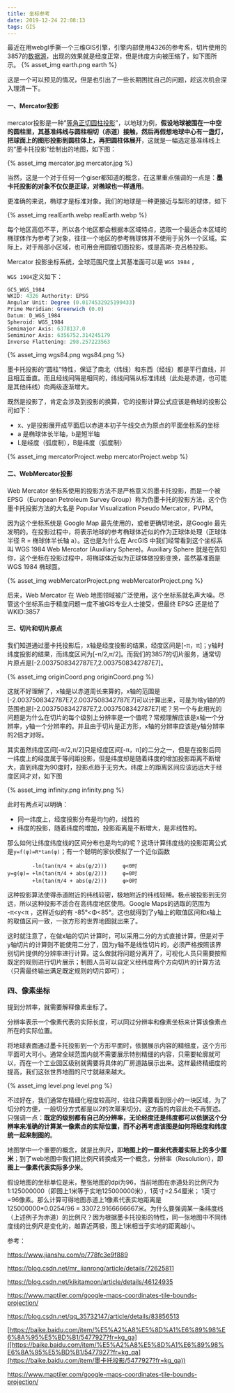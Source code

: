 ```yaml
---
title: 坐标参考
date: 2019-12-24 22:08:13
tags: GIS
---
```


最近在用webgl手撕一个三维GIS引擎，引擎内部使用4326的参考系，切片使用的3857的[数据源](http://cache1.arcgisonline.cn/arcgis/rest/services/ChinaOnlineCommunityENG/MapServer)，出现的效果就是经度正常，但是纬度方向被压缩了，如下图所示。
{% asset_img earth.png earth %}



这是一个可以预见的情况，但是也引出了一些长期困扰自己的问题，趁这次机会深入理清一下。

#### 一、Mercator投影

mercator投影是一种"[等角正切圆柱投影](https://baike.baidu.com/item/等角正切圆柱投影)”，以地球为例，**假设地球被围在一中空的圆柱里，其基准纬线与圆柱相切（赤道）接触，然后再假想地球中心有一盏灯，把球面上的图形投影到圆柱体上，再把圆柱体展开**，这就是一幅选定基准纬线上的“墨卡托投影”绘制出的地图，如下图：

{% asset_img mercator.jpg mercator.jpg %}

当然，这是一个对于任何一个giser都知道的概念，在这里重点强调的一点是：**墨卡托投影的对象不仅仅是正球，对椭球也一样通用**。

更准确的来说，椭球才是标准对象。我们的地球是一种更接近与梨形的球体，如下

{% asset_img realEarth.webp realEarth.webp %}

每个地区高低不平，所以各个地区都会根据本区域特点，选取一个最适合本区域的椭球体作为参考了对象，往往一个地区的参考椭球体并不使用于另外一个区域。实际上，对于局部小区域，也可用会用圆锥切面投影，或是高斯-克吕格投影。

Mercator 投影坐标系统，全球范围尺度上其基准面可以是 `WGS 1984` ，

`WGS 1984`定义如下：

```javascript
GCS_WGS_1984
WKID: 4326 Authority: EPSG
Angular Unit: Degree (0.0174532925199433)
Prime Meridian: Greenwich (0.0)
Datum: D_WGS_1984
Spheroid: WGS_1984
Semimajor Axis: 6378137.0
Semiminor Axis: 6356752.314245179
Inverse Flattening: 298.257223563
```

{% asset_img wgs84.png wgs84.png %}





墨卡托投影的“圆柱”特性，保证了南北（纬线）和东西（经线）都是平行直线，并且相互垂直。而且经线间隔是相同的，纬线间隔从标准纬线（此处是赤道，也可能是其他纬线）向两级逐渐增大。

既然是投影了，肯定会涉及到投影的换算，它的投影计算公式应该是椭球的投影公司如下：

* x、y是投影展开成平面后以赤道本初子午线交点为原点的平面坐标系的坐标
* a 是椭球体长半轴，b是短半轴
* L是经度（弧度制），B是纬度（弧度制）

{% asset_img mercatorProject.webp mercatorProject.webp %}

#### 二、WebMercator投影

 Web Mercator 坐标系使用的投影方法不是严格意义的墨卡托投影，而是一个被 EPSG（European Petroleum Survey Group）称为伪墨卡托的投影方法，这个伪墨卡托投影方法的大名是 Popular Visualization Pseudo Mercator，PVPM。

因为这个坐标系统是 Google Map 最先使用的，或者更确切地说，是Google 最先发明的。在投影过程中，将表示地球的参考椭球体近似的作为正球体处理（正球体半径 R = 椭球体半长轴 a）。这也是为什么在 ArcGIS 中我们经常看到这个坐标系叫 WGS 1984 Web Mercator (Auxiliary Sphere)。Auxiliary Sphere 就是在告知你，这个坐标在投影过程中，将椭球体近似为正球体做投影变换，虽然基准面是WGS 1984 椭球面。

{% asset_img webMercatorProject.png webMercatorProject.png %}

后来，Web Mercator 在 Web 地图领域被广泛使用，这个坐标系就名声大噪。尽管这个坐标系由于精度问题一度不被GIS专业人士接受，但最终 EPSG 还是给了 WKID:3857



#### 三、切片和切片原点

我们知道通过墨卡托投影后，x轴是经度投影的结果，经度区间是[-π，π]；y轴时纬度投影的结果，而纬度区间为[-π/2,π/2]。而我们的3857的切片服务，通常切片原点是[-2.0037508342787E7,2.0037508342787E7]。

{% asset_img originCoord.png originCoord.png %}

这就不好理解了，x轴是以赤道周长来算的，x轴的范围是[-2.0037508342787E7,2.0037508342787E7]可以计算出来，可是为啥y轴的的范围也是[-2.0037508342787E7,2.0037508342787E7]呢？另一个与此相光的问题是为什么在切片的每个级别上分辨率是一个值呢？常规理解应该是x轴一个分辨率，y轴一个分辨率的。并且由于切片是正方形，x轴的分辨率应该是y轴分辨率的2倍才对呀。

其实虽然纬度区间[-π/2,π/2]只是经度区间[-π，π]的二分之一，但是在投影后同一纬度上的经度属于等间距投影，但是纬度却是随着纬度的增加投影距离不断增大，直到纬度为90度时，投影点趋于无穷大。纬度上的距离区间应该远远大于经度区间才对，如下图

{% asset_img infinity.png infinity.png %}

此时有两点可以明确：

* 同一纬度上，经度投影分布是均匀的，线性的
* 纬度的投影，随着纬度的增加，投影距离是不断增大，是非线性的。



那么如何让纬度纬度线的区间分布也是均匀的呢？这场计算纬度线的投影距离公式是`y=f(φ)=R*tan(φ)`；有一个聪明的家伙模拟了一个近似函数

```
		-ln(tan(π/4 + abs(φ/2)))     φ<0时
y=g(φ)= +ln(tan(π/4 + abs(φ/2)))     φ=0时
		+ln(tan(π/4 + abs(φ/2)))     φ>0时
```

这种投影算法使得赤道附近的纬线较密，极地附近的纬线较稀。极点被投影到无穷远，所以这种投影不适合在高纬度地区使用。Google Maps的选取的范围为 -π<y<π ，这样近似的有 -85°<Φ<85°。这也就得到了y轴上的取值区间和x轴上的取值区间一致，一张方形的世界地图就出来了。

这时就注意了，在做x轴的切片计算时，可以采用二分的方式直接计算，但是对于y轴切片的计算则不能使用二分了，因为y轴不是线性切片的，必须严格按照该界别切片提供的分辨率进行计算。这么做就将问题分离开了，可视化人员只需要按照既定的规则进行切片展示；制图人员可以自定义经纬度两个方向切片的计算方法（只需最终输出满足既定规则的切片即可）；



### 四、像素坐标

提到分辨率，就需要解释像素坐标了。

分辨率表示一个像素代表的实际长度，可以同过分辨率和像素坐标来计算该像素点所在的实际位置。

将地球表面通过墨卡托投影到一个方形平面时，依据展示内容的精细度，这个方形平面可大可小。通常全球范围内就不需要展示特别精细的内容，只需要轮廓就可以，而在一个工业园区级别就需要将具体的厂房道路展示出来。这样最终精细度的提高，我们这张世界地图的尺寸就越来越大。

{% asset_img level.png level.png %}

不过好在，我们通常在精细化程度较高时，往往只需要看到很小的一块区域，为了切分的方便，一般切分方式都是以2的次幂来切分。这方面的内容此处不再赘述。只强调一点：**既定的级别都有自己的分辨率，无论经度还是纬度都可以依据这个分辨率来准确的计算某一像素点的实际位置，而不必再考虑该图是如何将经度和纬度统一起来制图的**。

地图学中一个重要的概念，就是比例尺，即**地图上的一厘米代表着实际上的多少厘米**；到了web地图中我们把比例尺转换成另一个概念，分辨率（Resolution），即**图上一像素代表实际多少米**。

假设地图的坐标单位是米，整张地图的dpi为96，当前地图在赤道处的比例尺为1:125000000（即图上1米等于实地125000000米），1英寸=2.54厘米； 1英寸=96像素。那么计算可得地图赤道上1像素代表实地距离是 125000000*0.0254/96 = 33072.9166666667米。为什么要强调某一条纬度线（上述例子为赤道）的比例尺？因为根据墨卡托投影的特性，同一张地图中不同纬度线的比例尺是变化的，越靠近两极，图上1米相当于实地的距离越小。





参考：

[<https://www.jianshu.com/p/778fc3e9f889>](<https://www.jianshu.com/p/778fc3e9f889>)

[<https://blog.csdn.net/mr_jianrong/article/details/72625811>](<https://blog.csdn.net/mr_jianrong/article/details/72625811>)

[<https://blog.csdn.net/kikitamoon/article/details/46124935>](<https://blog.csdn.net/kikitamoon/article/details/46124935>)

[<https://www.maptiler.com/google-maps-coordinates-tile-bounds-projection/>](<https://www.maptiler.com/google-maps-coordinates-tile-bounds-projection/>)

[<https://blog.csdn.net/qq_35732147/article/details/83856513>](<https://blog.csdn.net/qq_35732147/article/details/83856513>)

[https://baike.baidu.com/item/%E5%A2%A8%E5%8D%A1%E6%89%98%E6%8A%95%E5%BD%B1/5477927?fr=kg_qa]([https://baike.baidu.com/item/%E5%A2%A8%E5%8D%A1%E6%89%98%E6%8A%95%E5%BD%B1/5477927?fr=kg_qa](https://baike.baidu.com/item/墨卡托投影/5477927?fr=kg_qa))

[<https://www.maptiler.com/google-maps-coordinates-tile-bounds-projection/>](<https://www.maptiler.com/google-maps-coordinates-tile-bounds-projection/>)
